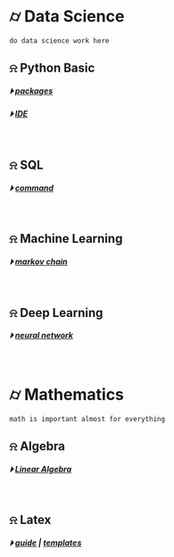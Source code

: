 
# &#x232d; Data Science 
```
do data science work here
```

## &#x237e; Python Basic
##### &#x23f5; [packages](./basic/python_package.md)
##### &#x23f5; [IDE](./basic/ide.md)
<br />

## &#x237e; SQL 
##### &#x23f5; [command](./SQL/)
<br />

## &#x237e; Machine Learning
##### &#x23f5; [markov chain](./ML/markov_chain)
<br />

## &#x237e; Deep Learning
##### &#x23f5; [neural network](./DL/neural_network)
<br />

# &#x232d; Mathematics
```
math is important almost for everything
```

## &#x237e; Algebra
##### &#x23f5; [Linear Algebra](./math/Linear_Algebra)
<br />


## &#x237e; Latex
##### &#x23f5; [guide](./math/LaTex/LatexGuide.md) | [templates](./math/LaTex/templates/)
<br />


